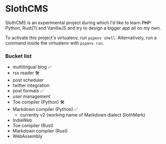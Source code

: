 # SlothCMS

SlothCMS is an experimental project during which I'd like to learn ~~PHP~~ Python, Rust(?) and VanillaJS and try to design a bigger app all on my own.

To activate this project's virtualenv, run `pipenv shell`.
Alternatively, run a command inside the virtualenv with `pipenv run`.


### Bucket list
- multilingual blog ✅
- rss reader 🛠
- post scheduler
- twitter integration
- post formats ✅
- user management
- Toe compiler (Python) 🛠
- Markdown compiler (Python) ✅
  - currently v2 (working name of Markdown dialect SlothMark)
- IndieWeb
- Toe compiler (Rust)
- Markdown compiler (Rust)
- WebAssembly